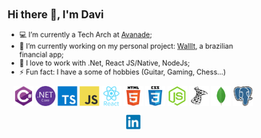 ## Hi there 👋, I'm Davi
- 💻 I’m currently a Tech Arch at [Avanade](https://www.avanade.com/pt-br);
- 🔭 I’m currently working on my personal project: [WallIt](https://github.com/appWallit), a brazilian financial app;
- 🌱 I love to work with .Net, React JS/Native, NodeJs;
- ⚡ Fun fact: I have a some of hobbies (Guitar, Gaming, Chess...)


<p align="center">
<img src="https://raw.githubusercontent.com/devicons/devicon/master/icons/csharp/csharp-original.svg" alt="mongodb" width="40" height="40"/>
<img src="https://raw.githubusercontent.com/devicons/devicon/master/icons/dotnetcore/dotnetcore-original.svg" alt="mongodb" width="40" height="40"/>
<img src="https://raw.githubusercontent.com/devicons/devicon/master/icons/typescript/typescript-original.svg" alt="typescript" width="40" height="40"/> 
<img src="https://raw.githubusercontent.com/devicons/devicon/master/icons/javascript/javascript-original.svg" alt="javascript" width="40" height="40"/> 
<img src="https://raw.githubusercontent.com/devicons/devicon/master/icons/react/react-original-wordmark.svg" alt="react" width="40" height="40"/> 
<img src="https://raw.githubusercontent.com/devicons/devicon/master/icons/html5/html5-original-wordmark.svg" alt="html5" width="40" height="40"/> 
<img src="https://raw.githubusercontent.com/devicons/devicon/master/icons/css3/css3-original-wordmark.svg" alt="css3" width="40" height="40"/> 
<img src="https://raw.githubusercontent.com/devicons/devicon/master/icons/nodejs/nodejs-original.svg" alt="nodejs" width="40" height="40"/>
<img src="https://raw.githubusercontent.com/devicons/devicon/master/icons/microsoftsqlserver/microsoftsqlserver-plain.svg" alt="mongodb" width="40" height="40"/>
<img src="https://raw.githubusercontent.com/devicons/devicon/master/icons/mongodb/mongodb-original.svg" alt="mongodb" width="40" height="40"/>
<img src="https://raw.githubusercontent.com/devicons/devicon/master/icons/postgresql/postgresql-original.svg" alt="mongodb" width="40" height="40"/>

<p align="center">
<a href="https://www.linkedin.com/in/gndavi" target="blank"><img align="center" src="https://raw.githubusercontent.com/devicons/devicon/1119b9f84c0290e0f0b38982099a2bd027a48bf1/icons/linkedin/linkedin-original.svg" alt="alissonsleal" height="30" width="30" /></a>
</p>
